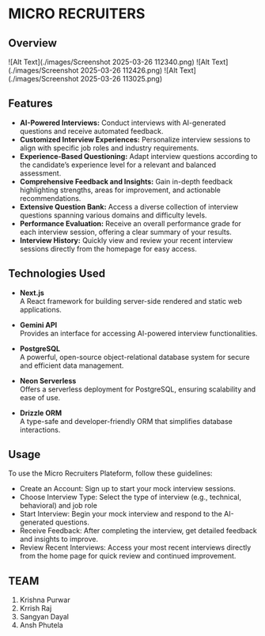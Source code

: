 # MICRO RECRUITERS

## Overview
![Alt Text](./images/Screenshot 2025-03-26 112340.png)
![Alt Text](./images/Screenshot 2025-03-26 112426.png)
![Alt Text](./images/Screenshot 2025-03-26 113025.png)


## Features

- **AI-Powered Interviews:** Conduct interviews with AI-generated questions and receive automated feedback.
- **Customized Interview Experiences:** Personalize interview sessions to align with specific job roles and industry requirements.
- **Experience-Based Questioning:** Adapt interview questions according to the candidate’s experience level for a relevant and balanced assessment.
- **Comprehensive Feedback and Insights:** Gain in-depth feedback highlighting strengths, areas for improvement, and actionable recommendations.
- **Extensive Question Bank:** Access a diverse collection of interview questions spanning various domains and difficulty levels.
- **Performance Evaluation:** Receive an overall performance grade for each interview session, offering a clear summary of your results.
- **Interview History:** Quickly view and review your recent interview sessions directly from the homepage for easy access.

## Technologies Used

- **Next.js**  
  A React framework for building server-side rendered and static web applications.

- **Gemini API**  
  Provides an interface for accessing AI-powered interview functionalities.

- **PostgreSQL**  
  A powerful, open-source object-relational database system for secure and efficient data management.

- **Neon Serverless**  
  Offers a serverless deployment for PostgreSQL, ensuring scalability and ease of use.

- **Drizzle ORM**  
  A type-safe and developer-friendly ORM that simplifies database interactions.

## Usage

To use the Micro Recruiters Plateform, follow these guidelines:

- Create an Account: Sign up to start your mock interview sessions.
- Choose Interview Type: Select the type of interview (e.g., technical, behavioral) and job role
- Start Interview: Begin your mock interview and respond to the AI-generated questions.
- Receive Feedback: After completing the interview, get detailed feedback and insights to improve.
- Review Recent Interviews: Access your most recent interviews directly from the home page for quick review and continued improvement.

## TEAM

1. Krishna Purwar
2. Krrish Raj
3. Sangyan Dayal
4. Ansh Phutela
